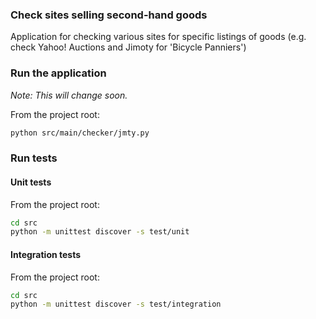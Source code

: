 ### Check sites selling second-hand goods

Application for checking various sites for specific listings of goods (e.g. check Yahoo! Auctions and Jimoty for 'Bicycle Panniers')

### Run the application
_Note: This will change soon._

From the project root:
```bash
python src/main/checker/jmty.py
```


### Run tests
#### Unit tests
From the project root:
```bash
cd src
python -m unittest discover -s test/unit
```

#### Integration tests
From the project root:
```bash
cd src
python -m unittest discover -s test/integration
```